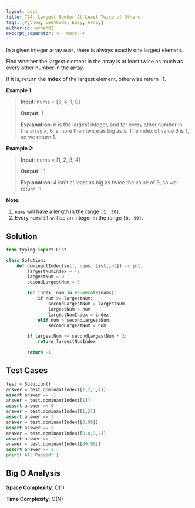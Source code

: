 ```yaml
---
layout: post
title: 724. Largest Number At Least Twice of Others
tags: [Python, LeetCode, Easy, Array]
author-id: wchen02
excerpt_separator: <!--more-->
---
```


In a given integer array `nums`, there is always exactly one largest element.

Find whether the largest element in the array is at least twice as much as every other number in the array.

If it is, return the **index** of the largest element, otherwise return -1.
<!--more-->

**Example 1**:
> **Input**:
> nums = [3, 6, 1, 0]
>
> **Output**: 1
>
> **Explanation**:
> 6 is the largest integer, and for every other number in the array x,
> 6 is more than twice as big as x.  The index of value 6 is 1, so we return 1.

**Example 2**:
> **Input**:
> nums = [1, 2, 3, 4]
>
> **Output**: -1
>
> **Explanation**:
> 4 isn't at least as big as twice the value of 3, so we return -1.

**Note**:

1. `nums` will have a length in the range `[1, 50]`.
2. Every `nums[i]` will be an integer in the range `[0, 99]`.

## Solution

```python
from typing import List

class Solution:
    def dominantIndex(self, nums: List[int]) -> int:
        largestNumIndex = -1
        largestNum = 0
        secondLargestNum = 0

        for index, num in enumerate(nums):
            if num >= largestNum:
                secondLargestNum = largestNum
                largestNum = num
                largestNumIndex = index
            elif num > secondLargestNum:
                secondLargestNum = num

        if largestNum >= secondLargestNum * 2:
            return largestNumIndex

        return -1
```

## Test Cases

```python
test = Solution()
answer = test.dominantIndex([1,2,3,4])
assert answer == -1
answer = test.dominantIndex([1])
assert answer == 0
answer = test.dominantIndex([1,2])
assert answer == 1
answer = test.dominantIndex([0,99])
assert answer == 1
answer = test.dominantIndex([0,0,3,2])
assert answer == -1
answer = test.dominantIndex([49,99])
assert answer == 1
print('All Passed!')
```

## Big O Analysis

**Space Complexity**: O(1)

**Time Complexity**: O(N)
